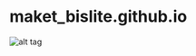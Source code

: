 # maket_bislite.github.io
![alt tag](http://piccy.info/view3/14014489/092f3a2edb14f2e0416bd252aa889e0b/ "Maket Bislite")
